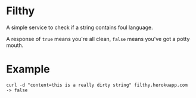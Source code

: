 # Filthy
A simple service to check if a string contains foul language.

A response of `true` means you're all clean, `false` means you've got a potty mouth.

# Example
    curl -d "content=this is a really dirty string" filthy.herokuapp.com
    -> false
